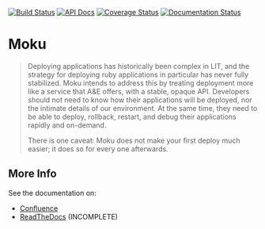 [![Build Status](https://travis-ci.org/mlibrary/moku.svg?branch=master)](https://travis-ci.org/mlibrary/moku?branch=master)
[![API Docs](https://img.shields.io/badge/API_docs-rubydoc.info-blue.svg)](https://www.rubydoc.info/github/mlibrary/moku)
[![Coverage Status](https://coveralls.io/repos/github/mlibrary/moku/badge.svg?branch=master)](https://coveralls.io/github/mlibrary/moku?branch=master)
[![Documentation Status](https://readthedocs.org/projects/moku/badge/?version=latest)](https://moku.readthedocs.io/en/latest/?badge=latest)

# Moku

> Deploying applications has historically been complex in LIT, and the strategy for deploying
> ruby applications in particular has never fully stabilized. Moku intends to address this
> by treating deployment more like a service that A&E offers, with a stable, opaque API.
> Developers should not need to know how their applications will be deployed, nor the intimate
> details of our environment. At the same time, they need to be able to deploy, rollback,
> restart, and debug their applications rapidly and on-demand.
>
> There is one caveat: Moku does not make your first deploy much easier; it does so
> for every one afterwards.

## More Info

See the documentation on:

* [Confluence](https://tools.lib.umich.edu/confluence/display/LD/Moku+for+Developers)
* [ReadTheDocs](https://moku.readthedocs.io) (INCOMPLETE)
